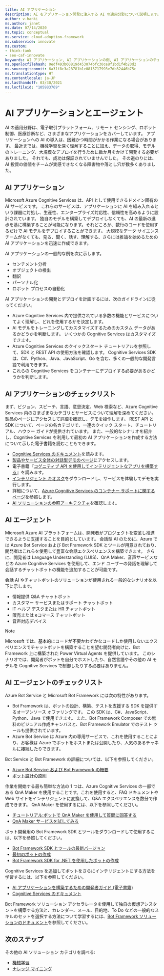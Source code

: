 ```yaml
---
title: AI アプリケーション
description: AI をアプリケーション開発に注入する AI の適用分野について説明します。 Microsoft Azure Cognitive Services を使用すれば、エンタープライズに対応できます。
author: v-hanki
ms.author: janet
ms.date: 07/14/2020
ms.topic: conceptual
ms.service: cloud-adoption-framework
ms.subservice: innovate
ms.custom:
- think-tank
- seo-caf-innovate
keywords: AI アプリケーション, AI アプリケーションの例, AI アプリケーションのチェックリスト, AI の適用分野, AI エージェント
ms.openlocfilehash: 0edf493b60819d453074bfc30ce8f1bd1f4b20d2
ms.sourcegitcommit: 6a31f8c3a28781b1e0813717993e7db32446b75c
ms.translationtype: HT
ms.contentlocale: ja-JP
ms.lasthandoff: 03/30/2021
ms.locfileid: "105983769"
---
```

# <a name="ai-applications-and-agents"></a>AI アプリケーションとエージェント

AI の適用分野は、電子取引プラットフォーム、リモート センシング、ロボット制御、医療診断など、さまざまなアプリケーションをカバーしています。 アプリケーションへの AI の導入は、困難かつ時間がかかる作業になる場合があります。 最近までは、機械学習を深く理解することに加え、データの取得、モデルのトレーニング、大規模なデプロイを行うために数か月をかけて開発する必要がありました。 それでも、成功は保証されていませんでした。 その道のりには、AI 投資の価値をチームが実感できなくなる障害物や落とし穴が数多くありました。

## <a name="ai-applications"></a>AI アプリケーション

Microsoft Azure Cognitive Services は、API として使用できるドメイン固有の AI サービスです。 これらのサービスは、アプリケーションに AI を組み入れるという課題に対処し、生産性、エンタープライズ対応性、信頼性を高めるように設計されています。 独自のモデルを構築してデプロイしなくても、AI の最新の進歩を基に構築することが可能になります。それどころか、数行のコードを使用するだけで AI モデルをデプロイすることができます。 大規模なデータ サイエンス チームがなくても、見る、聞く、話す、理解する、さらには推論を始めるための AI アプリケーションを迅速に作成できます。

AI アプリケーションの一般的な例を次に示します。

- センチメント分析
- オブジェクトの検出
- 翻訳
- パーソナル化
- ロボット プロセスの自動化

AI アプリケーションの開発とデプロイを計画するには、次のガイドラインに従ってください。

- Azure Cognitive Services 内で提供されている多数の機能とサービスについてよく理解し、どれを使用するかを決定します。
- AI モデルをトレーニングしてカスタマイズするためのカスタム データがあるかどうかを判断します。 いくつかの Cognitive Services はカスタマイズできます。
- Azure Cognitive Services のクイックスタート チュートリアルを参照して、SDK と REST API の使用方法を確認します。 Cognitive Services SDK は、C#、Python、Java、JavaScript、Go を含む、多くの一般的な開発言語で利用できます。
- これらの Cognitive Services をコンテナーにデプロイする必要があるかどうかを判断します。

## <a name="ai-applications-checklist"></a>AI アプリケーションのチェックリスト

まず、ビジョン、スピーチ、言語、意思決定、Web 検索など、Azure Cognitive Services 内のさまざまなカテゴリとサービスについて理解を深めてください。 製品のページにアクセスして詳細を確認し、デモを操作します。 REST API と SDK について、ページの各カテゴリで、一連のクイック スタート、チュートリアル、ハウツー ガイドが提供されています。 また、一般的なシナリオを紹介し、Cognitive Services を利用して最初の AI アプリケーションを作成する方法について示した電子書籍を読むこともできます。

- [Cognitive Services のドキュメント](/azure/cognitive-services/)を読みます。
- [製品やサービス全体の対話型デモのページ](https://azure.microsoft.com/services/cognitive-services/)にアクセスします。
- 電子書籍『[コグニティブ API を使用してインテリジェントなアプリを構築する](https://azure.microsoft.com/resources/building-intelligent-apps-with-cognitive-apis/)』を読みます。
- [インテリジェント キオスク](https://github.com/Microsoft/Cognitive-Samples-IntelligentKiosk)をダウンロードし、サービスを体験してデモを実行します。 <!-- docutune:casing "Intelligent Kiosk" -->
- 詳細について、[Azure Cognitive Services のコンテナー サポートに関するページ](/azure/cognitive-services/cognitive-services-container-support)を参照します。
- [AI ソリューションの参照アーキテクチャ](/azure/architecture/browse/#ai--machine-learning)を確認します。

## <a name="ai-agents"></a>AI エージェント

Microsoft Azure AI プラットフォームは、開発者がプロジェクトを変革し推進できるように支援することを目的としています。 会話型 AI のために、Azure では Azure Bot Service および Bot Framework SDK とツールが用意されており、開発者はこれらを使用して豊富な会話エクスペリエンスを構築できます。 さらに、開発者は Language Understanding (LUIS)、QnA Maker、音声サービスなどの Azure Cognitive Services を使用して、エンド ユーザーの発話を理解して会話するチャットボットの機能を追加することが可能です。

会話 AI やチャットボットのソリューションが使用される一般的なシナリオを以下に示します。

- 情報提供 Q&A チャットボット
- カスタマー サービスまたはサポート チャットボット
- IT ヘルプ デスクまたは HR チャットボット
- 販売または eコマース チャットボット
- 音声対応デバイス

> [!NOTE]
> Microsoft では、基本的にコードが不要かわずかなコードしか使用しないエクスペリエンスでチャットボットを構築することを望む開発者向けに、Bot Framework 上に構築された Power Virtual Agents を提供しています。 このシナリオでは、開発者がボットを自分でホストしたり、自然言語やその他の AI モデルを Cognitive Services で制御したりする必要はありません。

## <a name="ai-agents-checklist"></a>AI エージェントのチェックリスト

Azure Bot Service と Microsoft Bot Framework には次の特性があります。

- Bot Framework は、ボットの設計、構築、テストを支援する SDK を提供するオープンソース オファリングです。 この SDK は、C#、JavaScript、Python、Java で使用できます。 また、Bot Framework Composer での無料のビジュアル作成キャンバスと、Bot Framework Emulator でのテスト ツールも提供されています。
- Azure Bot Service は Azure 内の専用サービスで、これを使用することにより、お客様は Azure でボットをホストまたは公開したり、人気のあるチャネルに接続したりできます。

Bot Service と Bot Framework の詳細については、以下を参照してください。

- [Azure Bot Service および Bot Framework の概要](/azure/bot-service/bot-service-overview-introduction)
- [ボット設計の原則](/azure/bot-service/bot-service-design-principles)

作業を開始する最も簡単な方法の 1 つは、Azure Cognitive Services の一部である QnA Maker を使用することです。これを使用すると、FAQ ドキュメントや Web サイトをインテリジェントに変換して、Q&A エクスペリエンスを数分で作成できます。 QnA Maker を使用するには、以下を参照してください。

- [チュートリアル:ボットで QnA Maker を使用して質問に回答する](/azure/bot-service/bot-builder-tutorial-add-qna)
- [QnA Maker サービスを試してみる](https://www.qnamaker.ai/)

ボット開発用の Bot Framework SDK とツールをダウンロードして使用するには、以下を参照してください。

- [Bot Framework SDK とツールの最新バージョン](/azure/bot-service/what-is-new)
- [最初のボットの作成](/composer/quickstart-create-bot)
- [Bot Framework SDK for .NET を使用したボットの作成](/azure/bot-service/dotnet/bot-builder-dotnet-sdk-quickstart)

Cognitive Services を追加してボットをさらにインテリジェントにする方法を学習するには、以下を参照してください。

- [AI アプリケーションを構築するための開発者ガイド (電子書籍)](https://www.oreilly.com/library/view/a-developers-guide/9781492080619/)
- [Cognitive Services のドキュメント](/azure/cognitive-services/)

Bot Framework ソリューション アクセラレータを使用して独自の仮想アシスタントを構築する方法と、カレンダー、メール、目的地、To Do などの一般的なスキルのセットを選択する方法について学習するには、[Bot Framework ソリューションのドキュメント](https://microsoft.github.io/botframework-solutions/index)を参照してください。

## <a name="next-steps"></a>次のステップ

その他の AI ソリューション カテゴリを調べる:

- [機械学習](./machine-learning.md)
- [ナレッジ マイニング](./knowledge-mining.md)
